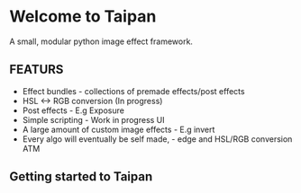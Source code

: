 # Welcome to Taipan

A small, modular python image effect framework.

## FEATURS
- Effect bundles - collections of premade effects/post effects
- HSL <-> RGB conversion (In progress)
- Post effects - E.g Exposure
- Simple scripting - Work in progress UI
- A large amount of custom image effects - E.g invert
- Every algo will eventually be self made, - edge and HSL/RGB conversion ATM

## Getting started to Taipan


